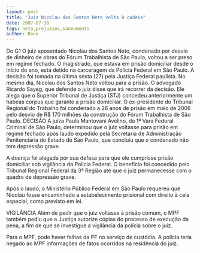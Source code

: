 ```yaml
---
layout: post
title: "Juiz Nicolau dos Santos Neto volta à cadeia"
date: 2007-07-30
tags: neto,prejuízos,saneamento
author: None
---
```

Do G1
O juiz aposentado Nicolau dos Santos Neto, condenado por desvio de dinheiro de obras do F&oacute;rum Trabalhista de S&atilde;o Paulo, voltou a ser preso em regime fechado. 
O magistrado, que estava em pris&atilde;o domiciliar desde o in&iacute;cio do ano, est&aacute; detido na carceragem da Pol&iacute;cia Federal em S&atilde;o Paulo. 
A decis&atilde;o foi tomada na &uacute;ltima sexta (27) pela Justi&ccedil;a Federal paulista. No mesmo dia, Nicolau dos Santos Neto voltou para a pris&atilde;o. 
O advogado Ricardo Sayeg, que defende o juiz disse que ir&aacute; recorrer da decis&atilde;o. Ele alega que o Superior Tribunal de Justi&ccedil;a (STJ) concedeu anteriormente um habeas corpus que garante a pris&atilde;o domiciliar. 
O ex-presidente do Tribunal Regional do Trabalho foi condenado a 26 anos de pris&atilde;o em maio de 2006 pelo desvio de R$ 170 milh&otilde;es da constru&ccedil;&atilde;o do F&oacute;rum Trabalhista de S&atilde;o Paulo. 
DECIS&Atilde;O
A ju&iacute;za Paula Mantovani Avelino, da 1&ordf; Vara Federal Criminal de S&atilde;o Paulo, determinou que o juiz voltasse para pris&atilde;o em regime fechado ap&oacute;s laudo expedido pela Secretaria de Administra&ccedil;&atilde;o Penitenci&aacute;ria do Estado de S&atilde;o Paulo, que concluiu que o condenado n&atilde;o tem depress&atilde;o grave. 

A doen&ccedil;a foi alegada por sua defesa para que ele cumprisse pris&atilde;o domiciliar sob vigil&acirc;ncia da Pol&iacute;cia Federal. O benef&iacute;cio foi concedido pelo Tribunal Regional Federal da 3&ordf; Regi&atilde;o at&eacute; que o juiz permanecesse com o quadro de depress&atilde;o grave. 

Ap&oacute;s o laudo, o Minist&eacute;rio P&uacute;blico Federal em S&atilde;o Paulo requereu que Nicolau fosse encaminhado a estabelecimento prisional com direito &agrave; cela especial, como previsto em lei.&nbsp;

VIGIL&Acirc;NCIA
Al&eacute;m de pedir que o juiz voltasse &agrave; pris&atilde;o comum, o MPF tamb&eacute;m pediu que a Justi&ccedil;a autorize c&oacute;pias do processo de execu&ccedil;&atilde;o da pena, a fim de que se investigue a vigil&acirc;ncia da pol&iacute;cia sobre o juiz. 

Para o MPF, pode haver falhas da PF no servi&ccedil;o de cust&oacute;dia. A pol&iacute;cia teria negado ao MPF informa&ccedil;&otilde;es de fatos ocorridos na resid&ecirc;ncia do juiz.  